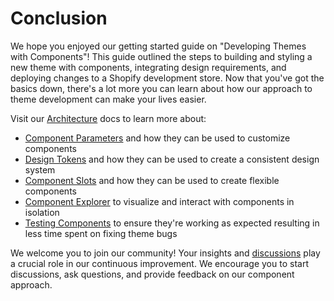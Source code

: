 # Conclusion

We hope you enjoyed our getting started guide on "Developing Themes with Components"! This guide outlined the steps to building and styling a new theme with components, integrating design requirements, and deploying changes to a Shopify development store. Now that you've got the basics down, there's a lot more you can learn about how our approach to theme development can make your lives easier.

Visit our [Architecture](https://github.com/archetype-themes/devkit/tree/main/2.%20Architecture) docs to learn more about:

- [Component Parameters](https://github.com/archetype-themes/devkit/blob/main/2.%20Architecture/Component%20Liquid.md) and how they can be used to customize components
- [Design Tokens](https://github.com/archetype-themes/devkit/blob/main/2.%20Architecture/Design%20Tokens.md) and how they can be used to create a consistent design system
- [Component Slots](https://github.com/archetype-themes/devkit/blob/main/2.%20Architecture/Component%20Slots.md) and how they can be used to create flexible components
- [Component Explorer](https://github.com/archetype-themes/devkit/blob/main/2.%20Architecture/Component%20Explorer.md) to visualize and interact with components in isolation
- [Testing Components](https://github.com/archetype-themes/devkit/blob/main/2.%20Architecture/Component%20Tests.md) to ensure they're working as expected resulting in less time spent on fixing theme bugs

We welcome you to join our community! Your insights and [discussions](https://github.com/archetype-themes/devkit/discussions) play a crucial role in our continuous improvement. We encourage you to start discussions, ask questions, and provide feedback on our component approach.
